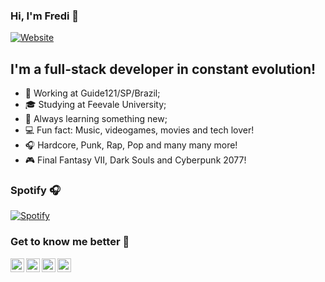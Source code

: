 ### Hi, I'm Fredi 😬

[![Website](https://img.shields.io/website?label=fredimaihub.dev&style=for-the-badge&url=https%3A%2F%2Ffredimaihub.dev)](https://fredimaihub.dev)

## I'm a full-stack developer in constant evolution!
- 🦾 Working at Guide121/SP/Brazil;
- 🎓 Studying at Feevale University;
- 🌱 Always learning something new;
- 💻 Fun fact: Music, videogames, movies and tech lover!
- 🎧 Hardcore, Punk, Rap, Pop and many many more!
- 🎮 Final Fantasy VII, Dark Souls and Cyberpunk 2077!

### Spotify 🎧
[![Spotify](https://spotify-playing.fredimaihub.vercel.app/api/spotify-playing)](https://open.spotify.com/user/fredi.maihub)

### Get to know me better 🧐
[<img align="left" alt="Fredi Maihub | Twitter" width="22px" src="https://cdn.jsdelivr.net/npm/simple-icons@v3/icons/twitter.svg" />][twitter]
[<img align="left" alt="Fredi Maihub | LinkedIn" width="22px" src="https://cdn.jsdelivr.net/npm/simple-icons@v3/icons/linkedin.svg" />][linkedin]
[<img align="left" alt="Fredi Maihub | Instagram" width="22px" src="https://cdn.jsdelivr.net/npm/simple-icons@v3/icons/instagram.svg" />][instagram]
[<img align="left" alt="Fredi Maihub | PSN" width="22px" src="https://cdn.jsdelivr.net/npm/simple-icons@3.5.0/icons/playstation.svg" />][psn]
<br />

[website]: https://fredimaihub.dev
[twitter]: https://twitter.com/fredoXIII
[instagram]: https://www.instagram.com/fredoXiii/
[psn]: https://my.playstation.com/profile/fredoXIII
[linkedin]: https://www.linkedin.com/in/frederico-maihub/
